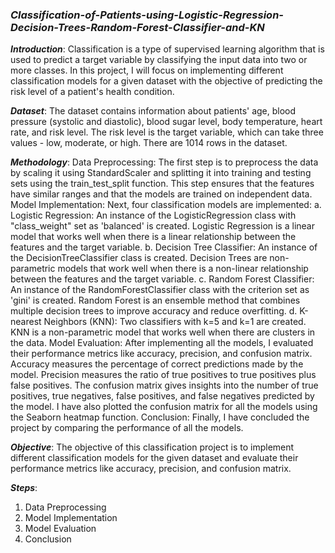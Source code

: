 ### ***Classification-of-Patients-using-Logistic-Regression-Decision-Trees-Random-Forest-Classifier-and-KN*** #### 

***Introduction***:
Classification is a type of supervised learning algorithm that is used to predict a target variable by classifying the input data into two or more classes. In this project, I will focus on implementing different classification models for a given dataset with the objective of predicting the risk level of a patient's health condition.

***Dataset***:
The dataset contains information about patients' age, blood pressure (systolic and diastolic), blood sugar level, body temperature, heart rate, and risk level. The risk level is the target variable, which can take three values - low, moderate, or high. There are 1014 rows in the dataset.

***Methodology***:
Data Preprocessing: The first step is to preprocess the data by scaling it using StandardScaler and splitting it into training and testing sets using the train_test_split function. This step ensures that the features have similar ranges and that the models are trained on independent data.
Model Implementation: Next, four classification models are implemented: a. Logistic Regression: An instance of the LogisticRegression class with "class_weight" set as 'balanced' is created. Logistic Regression is a linear model that works well when there is a linear relationship between the features and the target variable. b. Decision Tree Classifier: An instance of the DecisionTreeClassifier class is created. Decision Trees are non-parametric models that work well when there is a non-linear relationship between the features and the target variable. c. Random Forest Classifier: An instance of the RandomForestClassifier class with the criterion set as 'gini' is created. Random Forest is an ensemble method that combines multiple decision trees to improve accuracy and reduce overfitting. d. K-nearest Neighbors (KNN): Two classifiers with k=5 and k=1 are created. KNN is a non-parametric model that works well when there are clusters in the data.
Model Evaluation: After implementing all the models, I evaluated their performance metrics like accuracy, precision, and confusion matrix. Accuracy measures the percentage of correct predictions made by the model. Precision measures the ratio of true positives to true positives plus false positives. The confusion matrix gives insights into the number of true positives, true negatives, false positives, and false negatives predicted by the model. I have also plotted the confusion matrix for all the models using the Seaborn heatmap function.
Conclusion: Finally, I have concluded the project by comparing the performance of all the models.

***Objective***:
The objective of this classification project is to implement different classification models for the given dataset and evaluate their performance metrics like accuracy, precision, and confusion matrix.

***Steps***:
1. Data Preprocessing
2. Model Implementation
3. Model Evaluation
4. Conclusion
